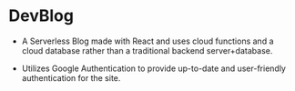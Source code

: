 # DevBlog
* A Serverless Blog made with React and uses cloud functions and a cloud database rather than a traditional backend      server+database. 

* Utilizes Google Authentication to provide up-to-date and user-friendly authentication for the site.
